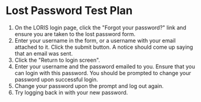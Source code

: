 # Lost Password Test Plan

1. On the LORIS login page, click the "Forgot your password?" link and ensure you are taken to the lost password form.
2. Enter your username in the form, or a username with your email attached to it. Click the submit button. A notice should come up saying that an email was sent.
3. Click the "Return to login screen".
4. Enter your username and the password emailed to you. Ensure that you can login with this password. You should be prompted to change your password upon successful login.
5. Change your password upon the prompt and log out again.
6. Try logging back in with your new password.
